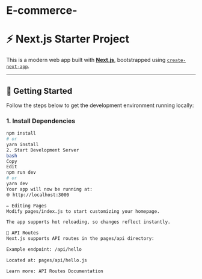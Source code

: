 # E-commerce-

# ⚡ Next.js Starter Project

This is a modern web app built with [**Next.js**](https://nextjs.org/), bootstrapped using [`create-next-app`](https://github.com/vercel/next.js/tree/canary/packages/create-next-app).

---

## 🚀 Getting Started

Follow the steps below to get the development environment running locally:

### 1. Install Dependencies

```bash
npm install
# or
yarn install
2. Start Development Server
bash
Copy
Edit
npm run dev
# or
yarn dev
Your app will now be running at:
🌐 http://localhost:3000

✏️ Editing Pages
Modify pages/index.js to start customizing your homepage.

The app supports hot reloading, so changes reflect instantly.

🔌 API Routes
Next.js supports API routes in the pages/api directory:

Example endpoint: /api/hello

Located at: pages/api/hello.js

Learn more: API Routes Documentation
